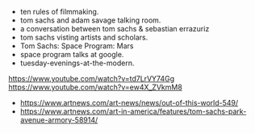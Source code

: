 * ten rules of filmmaking.
* tom sachs and adam savage talking room.
* a conversation between tom sachs & sebastian errazuriz
* tom sachs visting artists and scholars.
* Tom Sachs: Space Program: Mars
* space program talks at google.
* tuesday-evenings-at-the-modern.

https://www.youtube.com/watch?v=td7LrVY74Gg
https://www.youtube.com/watch?v=ew4X_ZVkmM8


* https://www.artnews.com/art-news/news/out-of-this-world-549/
* https://www.artnews.com/art-in-america/features/tom-sachs-park-avenue-armory-58914/
